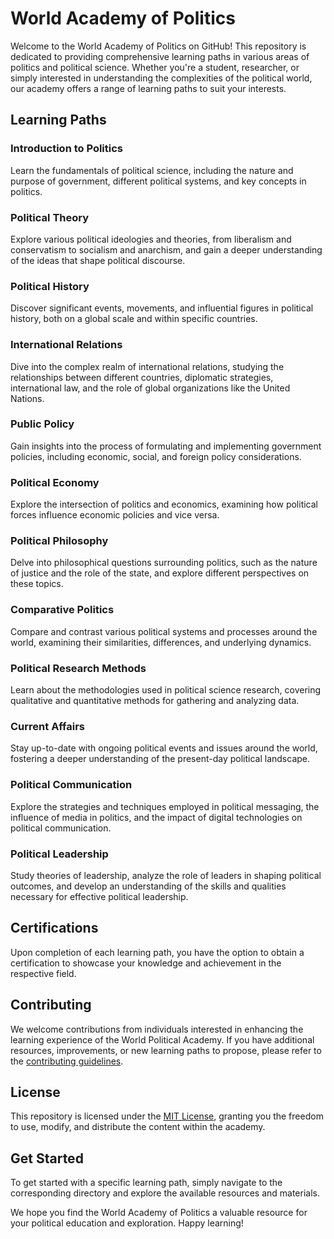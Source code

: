 # World Academy of Politics

Welcome to the World Academy of Politics on GitHub! This repository is dedicated to providing comprehensive learning paths in various areas of politics and political science. Whether you're a student, researcher, or simply interested in understanding the complexities of the political world, our academy offers a range of learning paths to suit your interests.

## Learning Paths

### Introduction to Politics

Learn the fundamentals of political science, including the nature and purpose of government, different political systems, and key concepts in politics.

### Political Theory

Explore various political ideologies and theories, from liberalism and conservatism to socialism and anarchism, and gain a deeper understanding of the ideas that shape political discourse.

### Political History

Discover significant events, movements, and influential figures in political history, both on a global scale and within specific countries.

### International Relations

Dive into the complex realm of international relations, studying the relationships between different countries, diplomatic strategies, international law, and the role of global organizations like the United Nations.

### Public Policy

Gain insights into the process of formulating and implementing government policies, including economic, social, and foreign policy considerations.

### Political Economy

Explore the intersection of politics and economics, examining how political forces influence economic policies and vice versa.

### Political Philosophy

Delve into philosophical questions surrounding politics, such as the nature of justice and the role of the state, and explore different perspectives on these topics.

### Comparative Politics

Compare and contrast various political systems and processes around the world, examining their similarities, differences, and underlying dynamics.

### Political Research Methods

Learn about the methodologies used in political science research, covering qualitative and quantitative methods for gathering and analyzing data.

### Current Affairs

Stay up-to-date with ongoing political events and issues around the world, fostering a deeper understanding of the present-day political landscape.

### Political Communication

Explore the strategies and techniques employed in political messaging, the influence of media in politics, and the impact of digital technologies on political communication.

### Political Leadership

Study theories of leadership, analyze the role of leaders in shaping political outcomes, and develop an understanding of the skills and qualities necessary for effective political leadership.

## Certifications

Upon completion of each learning path, you have the option to obtain a certification to showcase your knowledge and achievement in the respective field.

## Contributing

We welcome contributions from individuals interested in enhancing the learning experience of the World Political Academy. If you have additional resources, improvements, or new learning paths to propose, please refer to the [contributing guidelines](CONTRIBUTING.md).

## License

This repository is licensed under the [MIT License](LICENSE), granting you the freedom to use, modify, and distribute the content within the academy.

## Get Started

To get started with a specific learning path, simply navigate to the corresponding directory and explore the available resources and materials.

We hope you find the World Academy of Politics a valuable resource for your political education and exploration. Happy learning!

